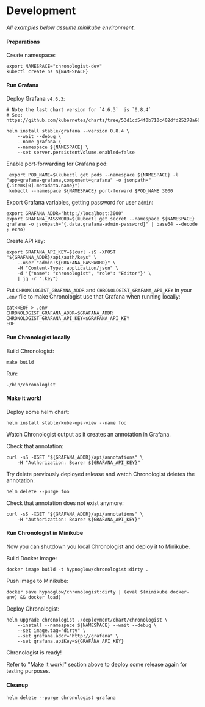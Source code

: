 # Development

*All examples below assume minikube environment.*

#### Preparations

Create namespace:

    export NAMESPACE="chronologist-dev"
    kubectl create ns ${NAMESPACE}

#### Run Grafana

Deploy Grafana `v4.6.3`:

    # Note the last chart version for `4.6.3`  is `0.8.4`
    # See: https://github.com/kubernetes/charts/tree/53d1cd54f0b710c402dfd25278a66735eba969f1/stable/grafana
    
    helm install stable/grafana --version 0.8.4 \
        --wait --debug \
        --name grafana \
        --namespace ${NAMESPACE} \
        --set server.persistentVolume.enabled=false

Enable port-forwarding for Grafana pod:

     export POD_NAME=$(kubectl get pods --namespace ${NAMESPACE} -l "app=grafana-grafana,component=grafana" -o jsonpath="{.items[0].metadata.name}")
     kubectl --namespace ${NAMESPACE} port-forward $POD_NAME 3000

Export Grafana variables, getting password for user `admin`:

    export GRAFANA_ADDR="http://localhost:3000"
    export GRAFANA_PASSWORD=$(kubectl get secret --namespace ${NAMESPACE} grafana -o jsonpath="{.data.grafana-admin-password}" | base64 --decode ; echo)

Create API key:

    export GRAFANA_API_KEY=$(curl -sS -XPOST "${GRAFANA_ADDR}/api/auth/keys" \
        --user "admin:${GRAFANA_PASSWORD}" \
        -H "Content-Type: application/json" \
        -d '{"name": "chronologist", "role": "Editor"}' \
        | jq -r ".key")

Put `CHRONOLOGIST_GRAFANA_ADDR` and `CHRONOLOGIST_GRAFANA_API_KEY` in your `.env` file
to make Chronologist use that Grafana when running locally:

    cat<<EOF > .env
    CHRONOLOGIST_GRAFANA_ADDR=$GRAFANA_ADDR
    CHRONOLOGIST_GRAFANA_API_KEY=$GRAFANA_API_KEY
    EOF

#### Run Chronologist locally

Build Chronologist:

    make build

Run:

    ./bin/chronologist

#### Make it work!

Deploy some helm chart:

    helm install stable/kube-ops-view --name foo

Watch Chronologist output as it creates an annotation in Grafana.

Check that annotation:
    
    curl -sS -XGET "${GRAFANA_ADDR}/api/annotations" \
        -H "Authorization: Bearer ${GRAFANA_API_KEY}"

Try delete previously deployed release and watch Chronologist deletes the annotation:

    helm delete --purge foo

Check that annotation does not exist anymore:
    
    curl -sS -XGET "${GRAFANA_ADDR}/api/annotations" \
        -H "Authorization: Bearer ${GRAFANA_API_KEY}"

#### Run Chronologist in Minikube

Now you can shutdown you local Chronologist and deploy it to Minikube.

Build Docker image:

    docker image build -t hypnoglow/chronologist:dirty .

Push image to Minikube:

    docker save hypnoglow/chronologist:dirty | (eval $(minikube docker-env) && docker load)

Deploy Chronologist:

    helm upgrade chronologist ./deployment/chart/chronologist \
        --install --namespace ${NAMESPACE} --wait --debug \
        --set image.tag="dirty" \
        --set grafana.addr="http://grafana" \
        --set grafana.apiKey=${GRAFANA_API_KEY}

Chronologist is ready!

Refer to "Make it work!" section above to deploy some release again for
testing purposes.

#### Cleanup

    helm delete --purge chronologist grafana
